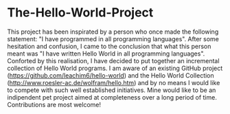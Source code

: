The-Hello-World-Project
=======================

This project has been inspirated by a person who once made the following statement: "I have programmed in all programming languages". After some hesitation and confusion, I came to the conclusion that what this person meant was "I have written Hello World in all programming languages". Conforted by this realisation, I have decided to put together an incremental collection of Hello World programs. 
I am aware of an existing GitHub project (https://github.com/leachim6/hello-world) and the Hello World Collection (http://www.roesler-ac.de/wolfram/hello.htm) and by no means I would like to compete with such well established initiatives. Mine would like to be an indipendent pet project aimed at completeness over a long period of time. Contributions are most welcome!
